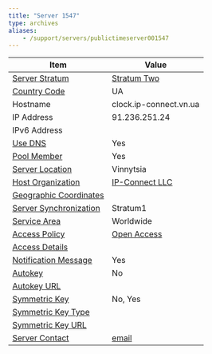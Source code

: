 ```yaml
---
title: "Server 1547"
type: archives
aliases:
    - /support/servers/publictimeserver001547
---
```


| Item | Value |
| ----- | ----- |
| [Server Stratum](/support/servers/serverstratum) | [Stratum Two](/support/servers/stratumtwotimeservers) |
| [Country Code](/support/servers/countrycode) | UA |
| Hostname |  clock.ip-connect.vn.ua  |
| IP Address |  91.236.251.24  |
| IPv6 Address | |
| [Use DNS](/support/servers/usedns) | Yes |
| [Pool Member](/support/servers/poolmember) | Yes |
| [Server Location](/support/servers/serverlocation) |  Vinnytsia |
| [Host Organization](/support/servers/hostorganization) | [IP-Connect LLC](https://ip-connect.vn.ua/) |
| [ Geographic Coordinates](/support/servers/geographiccoordinates) |  |
| [Server Synchronization](/support/servers/serversynchronization) | Stratum1 |
| [Service Area](/support/servers/servicearea) | Worldwide |
| [Access Policy](/support/servers/accesspolicy) | [Open Access](/support/servers/openaccess) |
| [Access Details](/support/servers/accessdetails) |  |
| [Notification Message](/support/servers/notificationmessage) | Yes |
| [Autokey](/support/servers/autokey) | No |
| [Autokey URL](/support/servers/autokeyurl) | |
| [Symmetric Key](/support/servers/symmetrickey) | No, Yes |
| [Symmetric Key Type](/support/servers/symmetrickeytype) | |
| [Symmetric Key URL](/support/servers/symmetrickeyurl) | |
| [Server Contact](/support/servers/servercontact) | [email](mailto:time@ip-connect.vn.ua) |